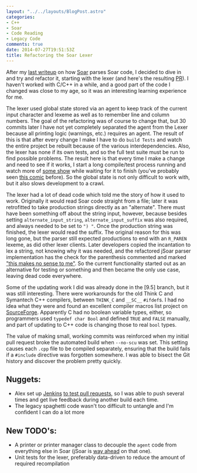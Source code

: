 ```yaml
---
layout: "../../layouts/BlogPost.astro"
categories:
- C++
- Soar
- Code Reading
- Legacy Code
comments: true
date: 2014-07-27T19:51:53Z
title: Refactoring the Soar Lexer
---
```


After my [last writeup](blog/2014/7/13/code-reading-the-soar-parser) on how [Soar](https://github.com/SoarGroup/Soar) parses Soar code, I decided to dive in and try and refactor it, starting with the lexer (and here's the resulting [PR](https://github.com/SoarGroup/Soar/pull/178)). I haven't worked with C/C++ in a while, and a good part of the code I changed was close to my age, so it was an interesting learning experience for me.

The lexer used global state stored via an agent to keep track of the current input character and lexeme as well as to remember line and column numbers. The goal of the refactoring was of course to change that, but 30 commits later I have not yet completely separated the agent from the Lexer because all printing logic (warnings, etc.) requires an agent. The result of this is that after every change I make I have to do `build Tests` and watch the entire project be rebuilt because of the various interdependencies. Also, the lexer has none if its own tests, and so the full test suite must be run to find possible problems. The result here is that every time I make a change and need to see if it works, I start a long compile/test process running and watch more of [some show](http://www.imdb.com/title/tt1637727/) while waiting for it to finish (you've probably seen [this comic](http://xkcd.com/303/) before). So the global state is not only difficult to work with, but it also slows development to a crawl.

The lexer had a lot of dead code which told me the story of how it used to work. Originally it would read Soar code straight from a file; later it was retrofitted to take production strings directly as an "alternate". There must have been something off about the string input, however, because besides setting `alternate_input_string`, `alternate_input_suffix` was also required, and always needed to be set to `") "`. Once the production string was finished, the lexer would read the suffix. The original reason for this was long gone, but the parser still expected productions to end with an `R_PAREN` lexeme, as did other lexer clients. Later developers copied the incantation to lex a string, not knowing why it was needed, and the refactored jSoar parser implementation has the check for the parenthesis commented and marked ["this makes no sense to me"](https://github.com/soartech/jsoar/blob/master/jsoar-core/src/main/java/org/jsoar/kernel/parser/original/OriginalParserImpl.java#L2005). So the current functionality started out as an alternative for testing or something and then became the only use case, leaving dead code everywhere.

Some of the updating work I did was already done in the [9.5] branch, but it was still interesting. There were workarounds for the old Think C and Symantech C++ compilers, between `THINK_C` and `__SC__` `#ifdef`s. I had no idea what they were and found an excellent compiler macros list project on [SourceForge](http://sourceforge.net/p/predef/wiki/Home/). Apparently C had no boolean variable types, either, so programmers used `typedef char Bool` and defined `TRUE` and `FALSE` manually, and part of updating to C++ code is changing those to real `bool` types.

The value of making small, working commits was reinforced when my initial pull request broke the automated build when `--no-scu` was set. This setting causes each `.cpp` file to be compiled separately, ensuring that the build fails if a `#include` directive was forgotten somewhere. I was able to bisect the Git history and discover the problem pretty quickly.

## Nuggets:

- Alex set up [Jenkins](http://jenkins-ci.org/) [to test pull requests](https://github.com/SoarGroup/Soar/issues/169), so I was able to push several times and get live feedback during another build each time.
- The legacy spaghetti code wasn't too difficult to untangle and I'm confident I can do a lot more

## New TODO's:
- A printer or printer manager class to decouple the `agent` code from everything else in Soar (jSoar is [way ahead](https://github.com/soartech/jsoar/blob/master/jsoar-core/src/main/java/org/jsoar/kernel/tracing/Printer.java) on that one).
- Unit tests for the lexer, preferably data-driven to reduce the amount of required recompilation

